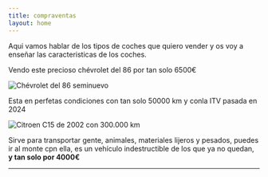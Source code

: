 ```yaml
---
title: compraventas
layout: home
---
```


Aqui vamos hablar de los tipos de coches que quiero vender y os voy a enseñar las caracteristicas de los coches.

Vendo este precioso chévrolet del 86 por tan solo 6500€


![Chévrolet del 86 seminuevo](https://cdn.dealeraccelerate.com/gaa/39/21746/183451/1920x1440/1986-chevrolet-silverado) 

Esta en perfetas condiciones con tan solo 50000 km y conla ITV pasada  en 2024

![Citroen C15 de 2002 con 300.000 km](https://cdn.motor1.com/images/mgl/VznReB/s1/citroen-c15-deportiva.webp)

Sirve para transportar gente, animales, materiales lijeros y pesados, puedes ir al monte cpn ella, es un vehículo indestructible de los que ya no quedan, **y tan solo por 4000€**

----

[^1]: [It can take up to 10 minutes for changes to your site to publish after you push the changes to GitHub](https://docs.github.com/en/pages/setting-up-a-github-pages-site-with-jekyll/creating-a-github-pages-site-with-jekyll#creating-your-site).

[Just the Docs]: https://just-the-docs.github.io/just-the-docs/
[GitHub Pages]: https://docs.github.com/en/pages
[README]: https://github.com/just-the-docs/just-the-docs-template/blob/main/README.md
[Jekyll]: https://jekyllrb.com
[GitHub Pages / Actions workflow]: https://github.blog/changelog/2022-07-27-github-pages-custom-github-actions-workflows-beta/
[use this template]: https://github.com/just-the-docs/just-the-docs-template/generate
